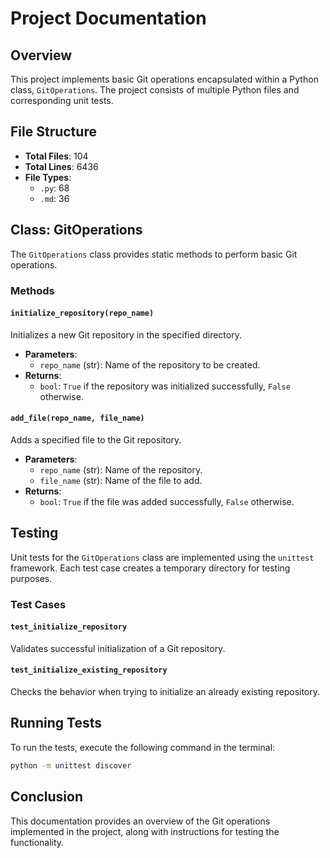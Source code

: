# Project Documentation

## Overview
This project implements basic Git operations encapsulated within a Python class, `GitOperations`. The project consists of multiple Python files and corresponding unit tests.

## File Structure
- **Total Files**: 104
- **Total Lines**: 6436
- **File Types**: 
  - `.py`: 68 
  - `.md`: 36

## Class: GitOperations
The `GitOperations` class provides static methods to perform basic Git operations.

### Methods

#### `initialize_repository(repo_name)`
Initializes a new Git repository in the specified directory.

- **Parameters**: 
  - `repo_name` (str): Name of the repository to be created.
- **Returns**: 
  - `bool`: `True` if the repository was initialized successfully, `False` otherwise.

#### `add_file(repo_name, file_name)`
Adds a specified file to the Git repository.

- **Parameters**: 
  - `repo_name` (str): Name of the repository.
  - `file_name` (str): Name of the file to add.
- **Returns**: 
  - `bool`: `True` if the file was added successfully, `False` otherwise.

## Testing
Unit tests for the `GitOperations` class are implemented using the `unittest` framework. Each test case creates a temporary directory for testing purposes.

### Test Cases

#### `test_initialize_repository`
Validates successful initialization of a Git repository.

#### `test_initialize_existing_repository`
Checks the behavior when trying to initialize an already existing repository.

## Running Tests
To run the tests, execute the following command in the terminal:
```bash
python -m unittest discover
```

## Conclusion
This documentation provides an overview of the Git operations implemented in the project, along with instructions for testing the functionality.